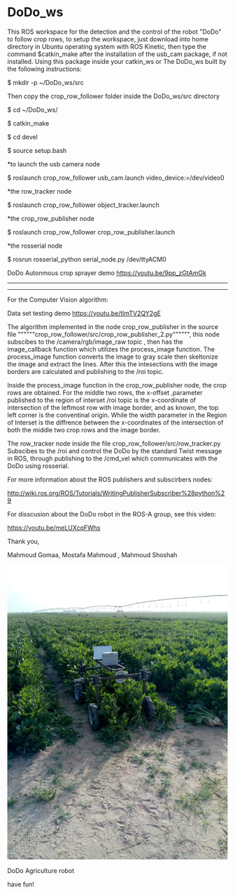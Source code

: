 # DoDo_ws 
This ROS workspace for the detection and the control of the robot "DoDo" to follow crop rows, to setup the workspace, just download into home directory in Ubuntu operating system with ROS Kinetic, then type the command $catkin_make after the installation of the usb_cam package, if not installed.
Using this package inside your catkin_ws or The DoDo_ws built by the following instructions:

$ mkdir -p ~/DoDo_ws/src

Then copy the crop_row_follower folder inside the DoDo_ws/src directory 

$ cd ~/DoDo_ws/

$ catkin_make

$ cd devel

$ source setup.bash

  

*to launch the usb camera node 

$ roslaunch crop_row_follower usb_cam.launch video_device:=/dev/video0

*the row_tracker node

$ roslaunch crop_row_follower object_tracker.launch

*the crop_row_publisher node 

$ roslaunch crop_row_follower crop_row_publisher.launch

*the rosserial node 

$ rosrun rosserial_python serial_node.py /dev/ttyACM0

DoDo Autonmous crop sprayer demo https://youtu.be/9pp_zGtAmGk 



 _________________________________
 __________________________________
 
 For the Computer Vision algorithm:
 
 Data set testing demo https://youtu.be/tlmTV2QY2gE 
 
The algorithm implemented in the node crop_row_publisher in the source file """"""crop_row_follower/src/crop_row_publisher_2.py"""""", this node subscibes to the /camera/rgb/image_raw topic , then has the image_callback function which utilizes the process_image function. The process_image function converts the image to gray scale then skeltonize the image and extract the lines. After this the intesections with the image borders are calculated and publishing to the /roi topic.

Inside the process_image function in the crop_row_publisher node, the crop rows are obtained. For the middle two rows, the x-offset ,parameter published to the region of interset /roi topic is the x-coordinate of intersection of the leftmost row with image border, and as known, the top left corner is the conventinal origin. While the width parameter in the Region of Interset is the diffrence between the x-coordinates of the intersection of both the middle two crop rows and the image border.

The row_tracker node inside the file crop_row_follower/src/row_tracker.py Subscibes to the /roi and control the DoDo by the standard Twist message in ROS, through publishing to the /cmd_vel which communicates with the DoDo using rosserial.

For more information about the ROS publishers and subscirbers nodes:

http://wiki.ros.org/ROS/Tutorials/WritingPublisherSubscriber%28python%29 
 
For disscusion about the DoDo robot in the ROS-A group, see this video:

https://youtu.be/meLUXcqFWhs 

Thank you,

Mahmoud Gomaa, Mostafa Mahmoud , Mahmoud Shoshah

 ![DoDo](/DoDo.jpeg)
 
 DoDo Agriculture robot


 
 have fun!
